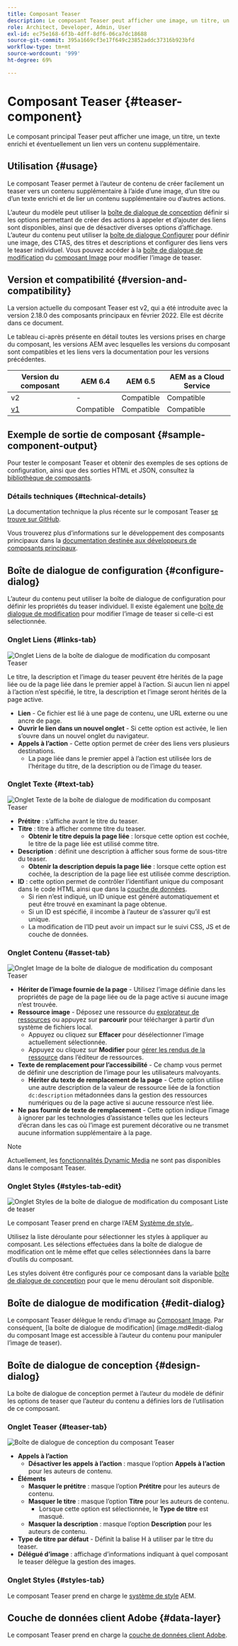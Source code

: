 ```yaml
---
title: Composant Teaser
description: Le composant Teaser peut afficher une image, un titre, un texte enrichi et éventuellement un lien vers un contenu supplémentaire.
role: Architect, Developer, Admin, User
exl-id: ec75e168-6f3b-4dff-8df6-06ca7dc18688
source-git-commit: 395a1669cf3e17f649c23852addc37316b923bfd
workflow-type: tm+mt
source-wordcount: '999'
ht-degree: 69%

---
```


# Composant Teaser {#teaser-component}

Le composant principal Teaser peut afficher une image, un titre, un texte enrichi et éventuellement un lien vers un contenu supplémentaire.

## Utilisation {#usage}

Le composant Teaser permet à l’auteur de contenu de créer facilement un teaser vers un contenu supplémentaire à l’aide d’une image, d’un titre ou d’un texte enrichi et de lier un contenu supplémentaire ou d’autres actions.

L’auteur du modèle peut utiliser la [boîte de dialogue de conception](#design-dialog) définir si les options permettant de créer des actions à appeler et d’ajouter des liens sont disponibles, ainsi que de désactiver diverses options d’affichage. L’auteur du contenu peut utiliser la [boîte de dialogue Configurer](#configure-dialog) pour définir une image, des CTAS, des titres et descriptions et configurer des liens vers le teaser individuel. Vous pouvez accéder à la [boîte de dialogue de modification](image.md#edit-dialog) du [composant Image](image.md) pour modifier l’image de teaser.

## Version et compatibilité {#version-and-compatibility}

La version actuelle du composant Teaser est v2, qui a été introduite avec la version 2.18.0 des composants principaux en février 2022. Elle est décrite dans ce document.

Le tableau ci-après présente en détail toutes les versions prises en charge du composant, les versions AEM avec lesquelles les versions du composant sont compatibles et les liens vers la documentation pour les versions précédentes.

| Version du composant | AEM 6.4 | AEM 6.5 | AEM as a Cloud Service |
|---|---|---|---|
| v2 | - | Compatible | Compatible |
| [v1](v1/teaser.md) | Compatible | Compatible | Compatible |

## Exemple de sortie de composant {#sample-component-output}

Pour tester le composant Teaser et obtenir des exemples de ses options de configuration, ainsi que des sorties HTML et JSON, consultez la [bibliothèque de composants](https://adobe.com/go/aem_cmp_library_teaser_fr).

### Détails techniques {#technical-details}

La documentation technique la plus récente sur le composant Teaser [se trouve sur GitHub](https://adobe.com/go/aem_cmp_tech_teaser_v1_fr).

Vous trouverez plus d’informations sur le développement des composants principaux dans la [documentation destinée aux développeurs de composants principaux](/help/developing/overview.md).

## Boîte de dialogue de configuration {#configure-dialog}

L’auteur du contenu peut utiliser la boîte de dialogue de configuration pour définir les propriétés du teaser individuel. Il existe également une [boîte de dialogue de modification](#edit-dialog) pour modifier l’image de teaser si celle-ci est sélectionnée.

### Onglet Liens {#links-tab}

![Onglet Liens de la boîte de dialogue de modification du composant Teaser](/help/assets/teaser-edit-links.png)

Le titre, la description et l’image du teaser peuvent être hérités de la page liée ou de la page liée dans le premier appel à l’action. Si aucun lien ni appel à l’action n’est spécifié, le titre, la description et l’image seront hérités de la page active.

* **Lien** - Ce fichier est lié à une page de contenu, une URL externe ou une ancre de page.
* **Ouvrir le lien dans un nouvel onglet** - Si cette option est activée, le lien s’ouvre dans un nouvel onglet du navigateur.
* **Appels à l’action** - Cette option permet de créer des liens vers plusieurs destinations.
   * La page liée dans le premier appel à l’action est utilisée lors de l’héritage du titre, de la description ou de l’image du teaser.

### Onglet Texte {#text-tab}

![Onglet Texte de la boîte de dialogue de modification du composant Teaser](/help/assets/teaser-edit-text.png)

* **Prétitre** : s’affiche avant le titre du teaser.
* **Titre** : titre à afficher comme titre du teaser.
   * **Obtenir le titre depuis la page liée** : lorsque cette option est cochée, le titre de la page liée est utilisé comme titre.
* **Description** : définit une description à afficher sous forme de sous-titre du teaser.
   * **Obtenir la description depuis la page liée** : lorsque cette option est cochée, la description de la page liée est utilisée comme description.
* **ID** : cette option permet de contrôler l’identifiant unique du composant dans le code HTML ainsi que dans la [couche de données](/help/developing/data-layer/overview.md).
   * Si rien n’est indiqué, un ID unique est généré automatiquement et peut être trouvé en examinant la page obtenue.
   * Si un ID est spécifié, il incombe à l’auteur de s’assurer qu’il est unique.
   * La modification de l’ID peut avoir un impact sur le suivi CSS, JS et de couche de données.

### Onglet Contenu {#asset-tab}

![Onglet Image de la boîte de dialogue de modification du composant Teaser](/help/assets/teaser-edit-image.png)

* **Hériter de l’image fournie de la page** - Utilisez l’image définie dans les propriétés de page de la page liée ou de la page active si aucune image n’est trouvée.
* **Ressource image** - Déposez une ressource du [explorateur de ressources](https://experienceleague.adobe.com/docs/experience-manager-cloud-service/sites/authoring/fundamentals/environment-tools.html?lang=fr) ou appuyez sur **parcourir** pour télécharger à partir d’un système de fichiers local.
   * Appuyez ou cliquez sur **Effacer** pour désélectionner l’image actuellement sélectionnée.
   * Appuyez ou cliquez sur **Modifier** pour [gérer les rendus de la ressource](https://experienceleague.adobe.com/docs/experience-manager-cloud-service/assets/manage/manage-digital-assets.html?lang=fr) dans l’éditeur de ressources.
* **Texte de remplacement pour l’accessibilité** - Ce champ vous permet de définir une description de l’image pour les utilisateurs malvoyants.
   * **Hériter du texte de remplacement de la page** - Cette option utilise une autre description de la valeur de ressource liée de la fonction `dc:description` métadonnées dans la gestion des ressources numériques ou de la page active si aucune ressource n’est liée.
* **Ne pas fournir de texte de remplacement** - Cette option indique l’image à ignorer par les technologies d’assistance telles que les lecteurs d’écran dans les cas où l’image est purement décorative ou ne transmet aucune information supplémentaire à la page.

>[!NOTE]
>
>Actuellement, les [fonctionnalités Dynamic Media](image.md#dynamic-media) ne sont pas disponibles dans le composant Teaser.

### Onglet Styles {#styles-tab-edit}

![Onglet Styles de la boîte de dialogue de modification du composant Liste de teaser](/help/assets/teaser-edit-styles.png)

Le composant Teaser prend en charge l’AEM [Système de style.](/help/get-started/authoring.md#component-styling).

Utilisez la liste déroulante pour sélectionner les styles à appliquer au composant. Les sélections effectuées dans la boîte de dialogue de modification ont le même effet que celles sélectionnées dans la barre d’outils du composant.

Les styles doivent être configurés pour ce composant dans la variable [boîte de dialogue de conception](#design-dialog) pour que le menu déroulant soit disponible.

## Boîte de dialogue de modification {#edit-dialog}

Le composant Teaser délègue le rendu d’image au [Composant Image](image.md). Par conséquent, [la boîte de dialogue de modification] (image.md#edit-dialog du composant Image est accessible à l’auteur du contenu pour manipuler l’image de teaser).

## Boîte de dialogue de conception {#design-dialog}

La boîte de dialogue de conception permet à l’auteur du modèle de définir les options de teaser que l’auteur du contenu a définies lors de l’utilisation de ce composant.

### Onglet Teaser {#teaser-tab}

![Boîte de dialogue de conception du composant Teaser](/help/assets/teaser-design.png)

* **Appels à l’action**
   * **Désactiver les appels à l’action** : masque l’option **Appels à l’action** pour les auteurs de contenu.
* **Éléments**
   * **Masquer le prétitre** : masque l’option **Prétitre** pour les auteurs de contenu.
   * **Masquer le titre** : masque l’option **Titre** pour les auteurs de contenu.
      * Lorsque cette option est sélectionnée, le **Type de titre** est masqué.
   * **Masquer la description** : masque l’option **Description** pour les auteurs de contenu.
* **Type de titre par défaut** - Définit la balise H à utiliser par le titre du teaser.
* **Délégué d’image** : affichage d’informations indiquant à quel composant le teaser délègue la gestion des images.

### Onglet Styles {#styles-tab}

Le composant Teaser prend en charge le [système de style](/help/get-started/authoring.md#component-styling) AEM.

## Couche de données client Adobe {#data-layer}

Le composant Teaser prend en charge la [couche de données client Adobe](/help/developing/data-layer/overview.md).
